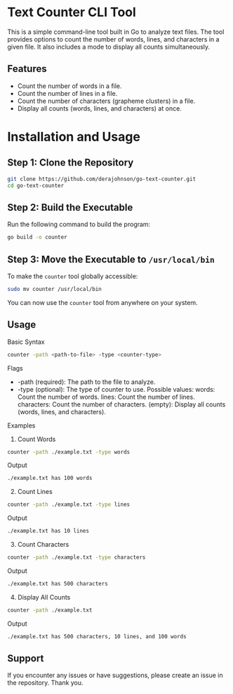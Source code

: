 # Text Counter CLI Tool

This is a simple command-line tool built in Go to analyze text files. The tool provides options to count the number of words, lines, and characters in a given file. It also includes a mode to display all counts simultaneously.

## Features
- Count the number of words in a file.
- Count the number of lines in a file.
- Count the number of characters (grapheme clusters) in a file.
- Display all counts (words, lines, and characters) at once.

# Installation and Usage
## Step 1: Clone the Repository

``` bash
git clone https://github.com/derajohnson/go-text-counter.git
cd go-text-counter

```
## Step 2: Build the Executable
Run the following command to build the program:

``` bash
go build -o counter

```

## Step 3: Move the Executable to `/usr/local/bin`
To make the `counter` tool globally accessible:

``` bash
sudo mv counter /usr/local/bin
```

You can now use the `counter` tool from anywhere on your system.

## Usage
Basic Syntax

``` bash
counter -path <path-to-file> -type <counter-type>
```

Flags
- -path (required): The path to the file to analyze.
- -type (optional): The type of counter to use. Possible values:
  words: Count the number of words.
  lines: Count the number of lines.
  characters: Count the number of characters.
  (empty): Display all counts (words, lines, and characters).


Examples

1. Count Words
   
``` bash
counter -path ./example.txt -type words
```

Output 

``` bash
./example.txt has 100 words
```

2. Count Lines
   
``` bash
counter -path ./example.txt -type lines
```

Output 

``` bash
./example.txt has 10 lines
```

3. Count Characters
   
``` bash
counter -path ./example.txt -type characters
```

Output 

``` bash
./example.txt has 500 characters
```

4. Display All Counts
   
```bash
counter -path ./example.txt
```

Output 

```bash
./example.txt has 500 characters, 10 lines, and 100 words
```


## Support

If you encounter any issues or have suggestions, please create an issue in the repository. Thank you.






